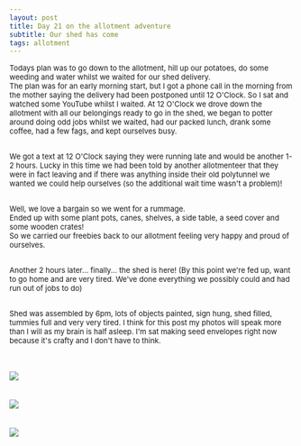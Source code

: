 ```yaml
---
layout: post
title: Day 21 on the allotment adventure
subtitle: Our shed has come 
tags: allotment
---
```


<div class="text-left">
<div class="boxed">
  <font size="2">

Todays plan was to go down to the allotment, hill up our potatoes, do some weeding and water whilst we waited for our shed delivery. <br>
The plan was for an early morning start, but I got a phone call in the morning from the mother saying the delivery had been postponed until 12 O'Clock. So I sat and watched some YouTube whilst I waited. At 12 O'Clock we drove down the allotment with all our belongings ready to go in the shed, we began to potter around doing odd jobs whilst we waited, had our packed lunch, drank some coffee, had a few fags, and kept ourselves busy. <br><br>

We got a text at 12 O'Clock saying they were running late and would be another 1-2 hours. Lucky in this time we had been told by another allotmenteer that they were in fact leaving and if there was anything inside their old polytunnel we wanted we could help ourselves (so the additional wait time wasn't a problem)! <br><br> 

Well, we love a bargain so we went for a rummage. <br>Ended up with some plant pots, canes, shelves, a side table, a seed cover and some wooden crates! <br>So we carried our freebies back to our allotment feeling very happy and proud of ourselves.<br><br> 

Another 2 hours later... finally... the shed is here! (By this point we're fed up, want to go home and are very tired. We've done everything we possibly could and had run out of jobs to do)<br><br>

Shed was assembled by 6pm, lots of objects painted, sign hung, shed filled, tummies full and very very tired. I think for this post my photos will speak more than I will as my brain is half asleep. I'm sat making seed envelopes right now because it's crafty and I don't have to think.


</font>
    <br>

<div class="text-center">
  <br/>
  <img src="{{ site.baseurl }}/img/allotmentday21_3.jpeg"/>
</div><br>
<div class="text-center">
  <br/>
  <img src="{{ site.baseurl }}/img/allotmentday21.jpeg"/>
</div><br>
<div class="text-center">
  <br/>
  <img src="{{ site.baseurl }}/img/allotmentday21_2.jpeg"/>
</div><br>